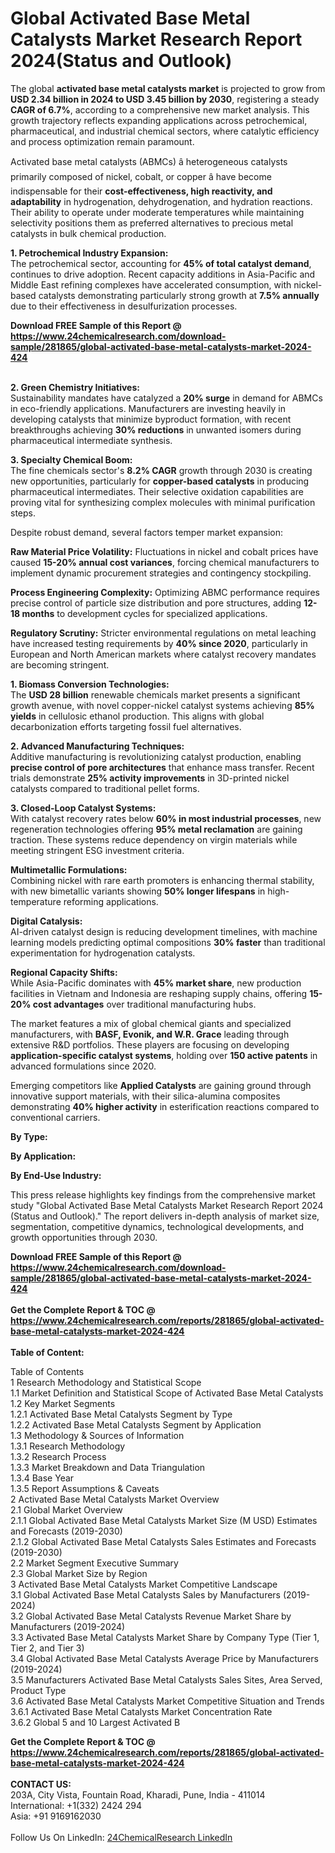 <h1>Global Activated Base Metal Catalysts Market Research Report 2024(Status and Outlook)</h1><p>The global <strong>activated base metal catalysts market</strong> is projected to grow from <strong>USD 2.34 billion in 2024 to USD 3.45 billion by 2030</strong>, registering a steady <strong>CAGR of 6.7%</strong>, according to a comprehensive new market analysis. This growth trajectory reflects expanding applications across petrochemical, pharmaceutical, and industrial chemical sectors, where catalytic efficiency and process optimization remain paramount.</p><p>Activated base metal catalysts (ABMCs) â heterogeneous catalysts primarily composed of nickel, cobalt, or copper â have become indispensable for their <strong>cost-effectiveness, high reactivity, and adaptability</strong> in hydrogenation, dehydrogenation, and hydration reactions. Their ability to operate under moderate temperatures while maintaining selectivity positions them as preferred alternatives to precious metal catalysts in bulk chemical production.</p><p><strong>1. Petrochemical Industry Expansion:</strong><br>
The petrochemical sector, accounting for <strong>45% of total catalyst demand</strong>, continues to drive adoption. Recent capacity additions in Asia-Pacific and Middle East refining complexes have accelerated consumption, with nickel-based catalysts demonstrating particularly strong growth at <strong>7.5% annually</strong> due to their effectiveness in desulfurization processes.</p><div><b>Download FREE Sample of this Report @ 
            <a href="https://www.24chemicalresearch.com/download-sample/281865/global-activated-base-metal-catalysts-market-2024-424">
            https://www.24chemicalresearch.com/download-sample/281865/global-activated-base-metal-catalysts-market-2024-424</a></b></div><br><p><strong>2. Green Chemistry Initiatives:</strong><br>
Sustainability mandates have catalyzed a <strong>20% surge</strong> in demand for ABMCs in eco-friendly applications. Manufacturers are investing heavily in developing catalysts that minimize byproduct formation, with recent breakthroughs achieving <strong>30% reductions</strong> in unwanted isomers during pharmaceutical intermediate synthesis.</p><p><strong>3. Specialty Chemical Boom:</strong><br>
The fine chemicals sector's <strong>8.2% CAGR</strong> growth through 2030 is creating new opportunities, particularly for <strong>copper-based catalysts</strong> in producing pharmaceutical intermediates. Their selective oxidation capabilities are proving vital for synthesizing complex molecules with minimal purification steps.</p><p>Despite robust demand, several factors temper market expansion:</p><p><strong>Raw Material Price Volatility:</strong> Fluctuations in nickel and cobalt prices have caused <strong>15-20% annual cost variances</strong>, forcing chemical manufacturers to implement dynamic procurement strategies and contingency stockpiling.</p><p><strong>Process Engineering Complexity:</strong> Optimizing ABMC performance requires precise control of particle size distribution and pore structures, adding <strong>12-18 months</strong> to development cycles for specialized applications.</p><p><strong>Regulatory Scrutiny:</strong> Stricter environmental regulations on metal leaching have increased testing requirements by <strong>40% since 2020</strong>, particularly in European and North American markets where catalyst recovery mandates are becoming stringent.</p><p><strong>1. Biomass Conversion Technologies:</strong><br>
The <strong>USD 28 billion</strong> renewable chemicals market presents a significant growth avenue, with novel copper-nickel catalyst systems achieving <strong>85% yields</strong> in cellulosic ethanol production. This aligns with global decarbonization efforts targeting fossil fuel alternatives.</p><p><strong>2. Advanced Manufacturing Techniques:</strong><br>
Additive manufacturing is revolutionizing catalyst production, enabling <strong>precise control of pore architectures</strong> that enhance mass transfer. Recent trials demonstrate <strong>25% activity improvements</strong> in 3D-printed nickel catalysts compared to traditional pellet forms.</p><p><strong>3. Closed-Loop Catalyst Systems:</strong><br>
With catalyst recovery rates below <strong>60% in most industrial processes</strong>, new regeneration technologies offering <strong>95% metal reclamation</strong> are gaining traction. These systems reduce dependency on virgin materials while meeting stringent ESG investment criteria.</p><p><strong>Multimetallic Formulations:</strong><br>
    Combining nickel with rare earth promoters is enhancing thermal stability, with new bimetallic variants showing <strong>50% longer lifespans</strong> in high-temperature reforming applications.</p><p><strong>Digital Catalysis:</strong><br>
    AI-driven catalyst design is reducing development timelines, with machine learning models predicting optimal compositions <strong>30% faster</strong> than traditional experimentation for hydrogenation catalysts.</p><p><strong>Regional Capacity Shifts:</strong><br>
    While Asia-Pacific dominates with <strong>45% market share</strong>, new production facilities in Vietnam and Indonesia are reshaping supply chains, offering <strong>15-20% cost advantages</strong> over traditional manufacturing hubs.</p><p>The market features a mix of global chemical giants and specialized manufacturers, with <strong>BASF, Evonik, and W.R. Grace</strong> leading through extensive R&amp;D portfolios. These players are focusing on developing <strong>application-specific catalyst systems</strong>, holding over <strong>150 active patents</strong> in advanced formulations since 2020.</p><p>Emerging competitors like <strong>Applied Catalysts</strong> are gaining ground through innovative support materials, with their silica-alumina composites demonstrating <strong>40% higher activity</strong> in esterification reactions compared to conventional carriers.</p><p><strong>By Type:</strong></p><p><strong>By Application:</strong></p><p><strong>By End-Use Industry:</strong></p><p>This press release highlights key findings from the comprehensive market study "Global Activated Base Metal Catalysts Market Research Report 2024 (Status and Outlook)." The report delivers in-depth analysis of market size, segmentation, competitive dynamics, technological developments, and growth opportunities through 2030.</p><div><b>Download FREE Sample of this Report @ 
            <a href="https://www.24chemicalresearch.com/download-sample/281865/global-activated-base-metal-catalysts-market-2024-424">
            https://www.24chemicalresearch.com/download-sample/281865/global-activated-base-metal-catalysts-market-2024-424</a></b></div><br><div><b>Get the Complete Report & TOC @ 
            <a href="https://www.24chemicalresearch.com/reports/281865/global-activated-base-metal-catalysts-market-2024-424">
            https://www.24chemicalresearch.com/reports/281865/global-activated-base-metal-catalysts-market-2024-424</a></b></div><br>
            <b>Table of Content:</b><p>Table of Contents<br />
 1 Research Methodology and Statistical Scope<br />
 1.1 Market Definition and Statistical Scope of Activated Base Metal Catalysts<br />
 1.2 Key Market Segments<br />
 1.2.1 Activated Base Metal Catalysts Segment by Type<br />
 1.2.2 Activated Base Metal Catalysts Segment by Application<br />
 1.3 Methodology & Sources of Information<br />
 1.3.1 Research Methodology<br />
 1.3.2 Research Process<br />
 1.3.3 Market Breakdown and Data Triangulation<br />
 1.3.4 Base Year<br />
 1.3.5 Report Assumptions & Caveats<br />
 2 Activated Base Metal Catalysts Market Overview<br />
 2.1 Global Market Overview<br />
 2.1.1 Global Activated Base Metal Catalysts Market Size (M USD) Estimates and Forecasts (2019-2030)<br />
 2.1.2 Global Activated Base Metal Catalysts Sales Estimates and Forecasts (2019-2030)<br />
 2.2 Market Segment Executive Summary<br />
 2.3 Global Market Size by Region<br />
 3 Activated Base Metal Catalysts Market Competitive Landscape<br />
 3.1 Global Activated Base Metal Catalysts Sales by Manufacturers (2019-2024)<br />
 3.2 Global Activated Base Metal Catalysts Revenue Market Share by Manufacturers (2019-2024)<br />
 3.3 Activated Base Metal Catalysts Market Share by Company Type (Tier 1, Tier 2, and Tier 3)<br />
 3.4 Global Activated Base Metal Catalysts Average Price by Manufacturers (2019-2024)<br />
 3.5 Manufacturers Activated Base Metal Catalysts Sales Sites, Area Served, Product Type<br />
 3.6 Activated Base Metal Catalysts Market Competitive Situation and Trends<br />
 3.6.1 Activated Base Metal Catalysts Market Concentration Rate<br />
 3.6.2 Global 5 and 10 Largest Activated B</p><div><b>Get the Complete Report & TOC @ 
            <a href="https://www.24chemicalresearch.com/reports/281865/global-activated-base-metal-catalysts-market-2024-424">
            https://www.24chemicalresearch.com/reports/281865/global-activated-base-metal-catalysts-market-2024-424</a></b></div><br><b>CONTACT US:</b><br>
            203A, City Vista, Fountain Road, Kharadi, Pune, India - 411014<br>
            International: +1(332) 2424 294<br>
            Asia: +91 9169162030 <br><br>
            Follow Us On LinkedIn: <a href="https://www.linkedin.com/company/24chemicalresearch/">24ChemicalResearch LinkedIn</a>